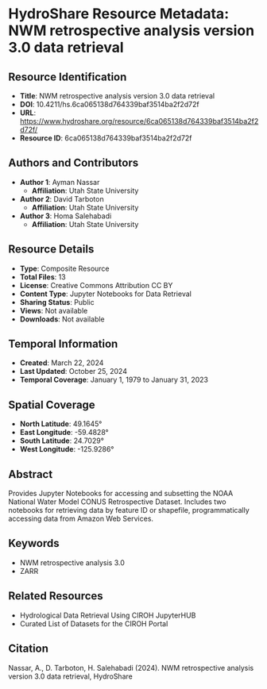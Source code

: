 # HydroShare Resource Metadata: NWM retrospective analysis version 3.0 data retrieval

## Resource Identification
- **Title**: NWM retrospective analysis version 3.0 data retrieval
- **DOI**: 10.4211/hs.6ca065138d764339baf3514ba2f2d72f
- **URL**: https://www.hydroshare.org/resource/6ca065138d764339baf3514ba2f2d72f/
- **Resource ID**: 6ca065138d764339baf3514ba2f2d72f

## Authors and Contributors
- **Author 1**: Ayman Nassar
  - **Affiliation**: Utah State University
- **Author 2**: David Tarboton
  - **Affiliation**: Utah State University
- **Author 3**: Homa Salehabadi
  - **Affiliation**: Utah State University

## Resource Details
- **Type**: Composite Resource
- **Total Files**: 13
- **License**: Creative Commons Attribution CC BY
- **Content Type**: Jupyter Notebooks for Data Retrieval
- **Sharing Status**: Public
- **Views**: Not available
- **Downloads**: Not available

## Temporal Information
- **Created**: March 22, 2024
- **Last Updated**: October 25, 2024
- **Temporal Coverage**: January 1, 1979 to January 31, 2023

## Spatial Coverage
- **North Latitude**: 49.1645°
- **East Longitude**: -59.4828°
- **South Latitude**: 24.7029°
- **West Longitude**: -125.9286°

## Abstract
Provides Jupyter Notebooks for accessing and subsetting the NOAA National Water Model CONUS Retrospective Dataset. Includes two notebooks for retrieving data by feature ID or shapefile, programmatically accessing data from Amazon Web Services.

## Keywords
- NWM retrospective analysis 3.0
- ZARR

## Related Resources
- Hydrological Data Retrieval Using CIROH JupyterHUB
- Curated List of Datasets for the CIROH Portal

## Citation
Nassar, A., D. Tarboton, H. Salehabadi (2024). NWM retrospective analysis version 3.0 data retrieval, HydroShare
